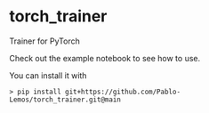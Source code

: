 # torch_trainer
Trainer for PyTorch

Check out the example notebook to see how to use.

You can install it with 

```
> pip install git+https://github.com/Pablo-Lemos/torch_trainer.git@main
```
